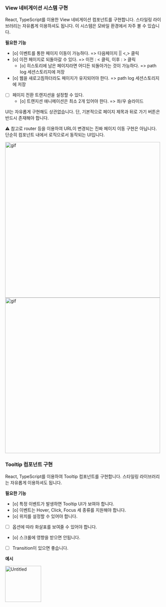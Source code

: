 ### View 네비게이션 시스템 구현

React, TypeScript를 이용한 View 네비게이션 컴포넌트를 구현합니다. 스타일링 라이브러리는 자유롭게 이용하셔도 됩니다. 이 시스템은 모바일 환경에서 자주 볼 수 있습니다.

**필요한 기능**
- [o] 이벤트를 통한 페이지 이동이 가능하다. => 다음페이지 || <,> 클릭
- [o] 이전 페이지로 되돌아갈 수 있다. => 이전 : < 클릭, 이후 : > 클릭 
    - [o] 히스토리에 남은 페이지라면 어디든 되돌아가는 것이 가능하다. => path log 세션스토리지에 저장
- [o] 웹을 새로고침하더라도 페이지가 유지되어야 한다. => path log 세션스토리지에 저장
- [ ] 페이지 전환 트랜지션을 설정할 수 있다. 
    - [o] 트랜지션 애니메이션은 최소 2개 있어야 한다. => 좌/우 슬라이드

UI는 자유롭게 구현해도 상관없습니다. 단, 기본적으로 페이지 제목과 뒤로 가기 버튼은 반드시 존재해야 합니다.

⚠️ 참고로 router 등을 이용하여 URL이 변경되는 진짜 페이지 이동 구현은 아닙니다. 단순히 컴포넌트 내에서 로직으로서 동작되는 UI입니다.


<img width="500" alt="gif" src="https://github.com/prgrms-fe-devcourse/FEDC5-14_React/assets/44829481/7447fcbf-f03a-4a17-8f13-a463c9f6a658">

<img width="500" alt="gif" src="https://github.com/prgrms-fe-devcourse/FEDC5-14_React/assets/44829481/464b0ef9-f0cc-4764-8761-e888bae99087">

### Tooltip 컴포넌트 구현

React, TypeScript를 이용하여 Tooltip 컴포넌트를 구현합니다. 스타일링 라이브러리는 자유롭게 이용하셔도 됩니다.

**필요한 기능**
- [o]  특정 이벤트가 발생하면 Tooltip UI가 보여야 합니다.
- [o]  이벤트는 Hover, Click, Focus 세 종류를 지원해야 합니다.
- [o]  위치를 설정할 수 있어야 합니다.
- [ ]  옵션에 따라 화살표를 보여줄 수 있어야 합니다.
- [o]  스크롤에 영향을 받으면 안됩니다.
- [ ]  Transition이 있으면 좋습니다.

**예시**

<img width="116" alt="Untitled" src="https://github.com/prgrms-fe-devcourse/FEDC5-14_React/assets/44829481/8ae39665-1b7d-40b2-8f36-e030bc30b427">
